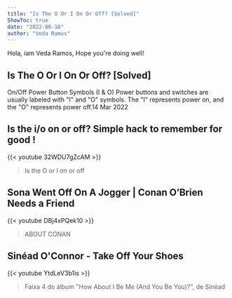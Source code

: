 ```yaml
---
title: "Is The O Or I On Or Off? [Solved]"
ShowToc: true 
date: "2022-06-16"
author: "Veda Ramos" 
---
```


Hola, iam Veda Ramos, Hope you're doing well!
## Is The O Or I On Or Off? [Solved]
On/Off Power Button Symbols (I & O) Power buttons and switches are usually labeled with "I" and "O" symbols. The "I" represents power on, and the "O" represents power off.14 Mar 2022

## Is the i/o on or off?  Simple hack to remember for good !
{{< youtube 32WDU7gZcAM >}}
>Is the O or I on or off

## Sona Went Off On A Jogger | Conan O’Brien Needs a Friend
{{< youtube DBj4xPQek10 >}}
>ABOUT CONAN 

## Sinéad O'Connor - Take Off Your Shoes
{{< youtube YtdLeV3b1is >}}
>Faixa 4 do álbum "How About I Be Me (And You Be You)?", de Sinéad 

